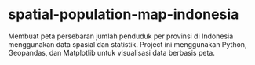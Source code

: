 # spatial-population-map-indonesia
Membuat peta persebaran jumlah penduduk per provinsi di Indonesia menggunakan data spasial dan statistik. Project ini menggunakan Python, Geopandas, dan Matplotlib untuk visualisasi data berbasis peta.
